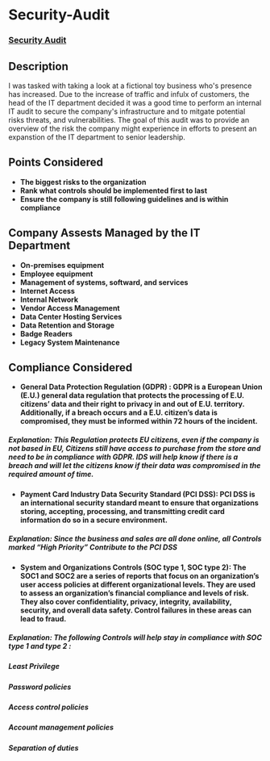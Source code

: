 # Security-Audit

### [Security Audit](https://youtu.be/7eJexJVCqJo)

<h2>Description</h2>
I was tasked with taking a look at a fictional toy business who's presence has increased. Due to the increase of traffic and infulx of customers, the head of the IT department decided it was a good time to perform an internal IT audit to secure the company's infrastructure and to mitgate potential risks threats, and vulnerabilities. The goal of this audit was to provide an overview of the risk the company might experience in efforts to present an expanstion of the IT department to senior leadership. 
<br />

<h2>Points Considered</h2>

- <b>The biggest risks to the organization</b> 
- <b>Rank what controls should be implemented first to last</b>
- <b>Ensure the company is still following guidelines and is within compliance </b>

<h2>Company Assests Managed by the IT Department </h2>

- <b>On-premises equipment</b> 
- <b>Employee equipment</b>
- <b>Management of systems, softward, and services</b>
- <b>Internet Access</b>
- <b>Internal Network </b>
- <b>Vendor Access Management</b>
- <b>Data Center Hosting Services</b>
- <b>Data Retention and Storage</b>
- <b>Badge Readers </b>
- <b> Legacy System Maintenance </b>

<h2>Compliance Considered</h2>

- <b> General Data Protection Regulation (GDPR) : GDPR is a European Union (E.U.) general data regulation that protects the processing of E.U. citizens’ data and their right to privacy in and out of E.U. territory. Additionally, if a breach occurs and a E.U. citizen’s data is compromised, they must be informed within 72 hours of the incident.
</b> 
<h5>Explanation: This Regulation protects EU citizens, even if the company is not based in EU, Citizens still have access to purchase from the store and need to be in compliance with GDPR. IDS will help know if there is a breach and will let the citizens know if their data was compromised in the required amount of time. </h5>



- <b>Payment Card Industry Data Security Standard (PCI DSS): PCI DSS is an international security standard meant to ensure that organizations storing, accepting, processing, and transmitting credit card information do so in a secure environment. 
</b> 
<h5>Explanation:  Since the business and sales are all done online, all Controls
marked “High Priority” Contribute to the PCI DSS </h5>


- <b>System and Organizations Controls (SOC type 1, SOC type 2): The SOC1 and SOC2 are a series of reports that focus on an organization’s user access policies at different organizational levels. They are used to assess an organization’s financial compliance and levels of risk. They also cover confidentiality, privacy, integrity, availability, security, and overall data safety. Control failures in these areas can lead to fraud.
</b> 
<h5>Explanation: The following Controls will help stay in compliance with SOC type 1 and type 2 : </h5>
<h5>Least Privilege</h5>
<h5>Password policies</h5>
<h5>Access control policies</h5>
<h5>Account management policies</h5>
<h5>Separation of duties</h5>
 




